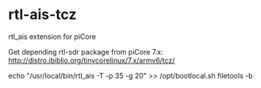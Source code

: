 # rtl-ais-tcz
rtl_ais extension for piCore

Get depending rtl-sdr package from piCore 7.x:
http://distro.ibiblio.org/tinycorelinux/7.x/armv6/tcz/

echo "/usr/local/bin/rtl_ais -T -p 35 -g 20" >> /opt/bootlocal.sh
filetools -b


